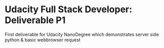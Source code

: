 # Udacity Full Stack Developer: Deliverable P1
First deliverable for Udacity NanoDegree which demonstrates server side python & basic webbrowser request
